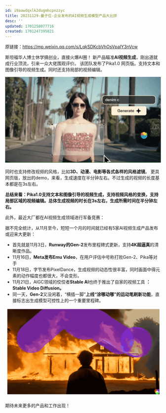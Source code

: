 ```yaml
---
id: i9aawdqxlk2dugmhcpnzzyc
title: 20231129-量子位-企业发布的AI视频生成模型产品大比拼
desc: ''
updated: 1701258077716
created: 1701247395821
---
```


原链接：https://mp.weixin.qq.com/s/LqkSDKcbVhOsVpaIY3nVcw

斯坦福华人博士休学搞创业，直接火爆AI圈！
新产品瞄准**AI视频生成**，刚出道就成行业顶流，引来一众大佬围观评价。
该团队发布了Pika1.0 网页版。支持文本和图像引导的视频生成。同时还支持局部的视频编辑。

![图 0](assets/images/3e5319b9bd5d28c826c9f632f8acebffa75844c7a1c7a02b3d9555f55b721431.png)  

同时也支持修改视频的风格，比如**3D、动漫、电影等各式各样的风格滤镜**。
更具网页版，放出的demo，来看，生成速度在半分钟左右。不过生成的视频的长度基本都是在3s左右。

**总结来看：Pika1.0支持文本和图像引导的视频生成，支持视频风格的变换，支持局部区域的视频编辑。总体生成视频的时长在3s左右，生成所需时间在半分钟左右。**


此外，最近大厂都在AI视频生成领域进行军备竞赛：

据不完全统计，从11月至今，短短一个月的时间就已经有5家AI视频生成产品发布或迎来大更新：
* 首先就是11月3日，**Runway的Gen-2**发布里程碑式更新，支持**4K超逼真**的清晰度作品。
* 11月16日，**Meta发布Emu Video**，在用户评估中号称打败Gen-2、Pika等对手
* 11月18日，字节发布PixelDance，生成视频的动态性很丰富，同时画面中得元素的动作幅度也都很大，不会变形。
* 11月21日，AIGC领域的佼佼者**Stable AI**也终于推出了自家的视频工具 **：Stable Video Diffusion。**
* 同一天，**Gen-2**又没闲着，“横插一脚”**上线“涂哪动哪”的运动笔刷新功能**，直接标志出生成模型可控性上的一个重要里程碑。

![图 1](assets/images/5a453155135fcc577b1d01db559245ddb094a56db41661c7abd45d4c79d2a7db.png)  

期待未来更多的产品和工作出现！